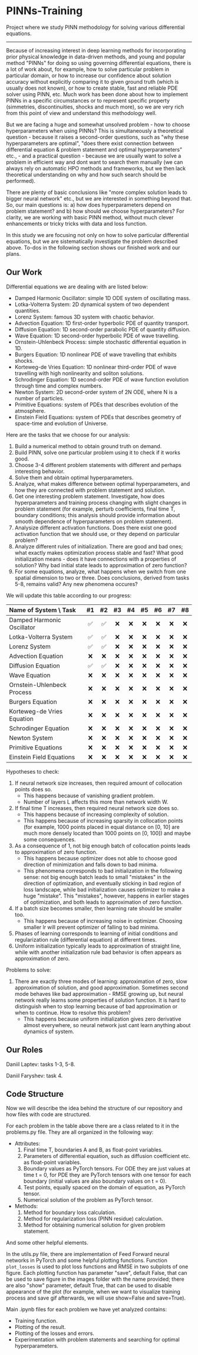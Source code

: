 # PINNs-Training
Project where we study PINN methodology for solving various differential equations.

---

Because of increasing interest in deep learning methods for incorporating prior physical knowledge in data-driven methods, and young and popular method "PINNs" for doing so using governing differential equations, there is a lot of work about, for example, how to solve particular problem in particular domain, or how to increase our confidence about solution accuracy without explicitly comparing it to given ground truth (which is usually does not known), or how to create stable, fast and reliable PDE solver using PINN, etc. Much work has been done about how to implement PINNs in a specific circumstances or to represent specific property (simmetries, discontinuities, shocks and much more), so we are very rich from this point of view and understand this methodology well.

But we are facing a huge and somewhat unsolved problem - how to choose hyperparameters when using PINNs? This is simultaneously a theoretical question - because it raises a second-order questions, such as "why these hyperparameters are optimal", "does there exist connection between differential equation & problem statement and optimal hyperparameters" etc., - and a practical question - because we are usually want to solve a problem in efficient way and dont want to search them manually (we can always rely on automatic HPO methods and frameworks, but we then lack theoretical understanding on why and how such search should be performed).

There are plenty of basic conclusions like "more complex solution leads to bigger neural network" etc., but we are interested in something beyond that. So, our main questions is: a) how does hyperparameters depend on problem statement? and b) how should we choose hyperparameters? For clarity, we are working with basic PINN method, without much clever enhancements or tricky tricks with data and loss function. 

In this study we are focusing not only on how to solve particular differential equations, but we are sistematically investigate the problem described above. To-dos in the following section shows our finished work and our plans.

## Our Work

Differential equations we are dealing with are listed below:

- Damped Harmonic Oscillator: simple 1D ODE system of oscillating mass.
- Lotka-Volterra System: 2D dynamical system of two dependent quantities.
- Lorenz System: famous 3D system with chaotic behavior.
- Advection Equation: 1D first-order hyperbolic PDE of quantity transport.
- Diffusion Equation: 1D second-order parabolic PDE of quantity diffusion.
- Wave Equation: 1D second-order hyperbolic PDE of wave travelling.
- Ornstein-Uhlenbeck Process: simple stochastic differential equation in 1D.
- Burgers Equation: 1D nonlinear PDE of wave travelling that exhibits shocks.
- Korteweg-de Vries Equation: 1D nonlinear third-order PDE of wave travelling with high nonlinearity and soliton solutions.
- Schrodinger Equation: 1D second-order PDE of wave function evolution through time and complex numbers.
- Newton System: 2D second-order system of 2N ODE, where N is a number of particles.
- Primitive Equations: system of PDEs that describes evolution of the atmosphere.
- Einstein Field Equations: system of PDEs that describes geometry of space-time and evolution of Universe.

Here are the tasks that we choose for our analysis:

1. Build a numerical method to obtain ground truth on demand.
2. Build PINN, solve one particular problem using it to check if it works good.
3. Choose 3-4 different problem statements with different and perhaps interesting behavior.
4. Solve them and obtain optimal hyperparameters.
5. Analyze, what makes difference between optimal hyperparameters, and how they are connected with problem statement and solution.
6. Get one interesting problem statement. Investigate, how does hyperparameters and training process changing with slight changes in problem statement (for example, perturb coefficients, final time T, boundary conditions; this analysis should provide information about smooth dependence of hyperparameters on problem statement).
7. Analysize different activation functions. Does there exist one good activation function that we should use, or they depend on particular problem?
8. Analyze different rules of initialization. There are good and bad ones; what exactly makes optimization process stable and fast? What good initialization means - does it have connections with a properties of solution? Why bad initial state leads to approximation of zero function?
9. For some equations, analyze, what happens when we switch from one spatial dimension to two or three. Does conclusions, derived from tasks 5-8, remains valid? Any new phenomena occures?

We will update this table according to our progress:

| Name of System \ Task | #1 | #2 | #3 | #4 | #5 | #6 | #7 | #8 |
|:--|:-:|:-:|:-:|:-:|:-:|:-:|:-:|:-:|
| Damped Harmonic Oscillator | ✅ | ✅ | ❌ | ❌ | ❌ | ❌ | ❌ | ❌ |
| Lotka-Volterra System | ✅ | ✅ | ❌ | ❌ | ❌ | ❌ | ❌ | ❌ |
| Lorenz System | ✅ | ✅ | ❌ | ❌ | ❌ | ❌ | ❌ | ❌ |
| Advection Equation | ❌ | ❌ | ❌ | ❌ | ❌ | ❌ | ❌ | ❌ |
| Diffusion Equation | ✅ | ✅ | ❌ | ❌ | ❌ | ❌ | ❌ | ❌ |
| Wave Equation | ❌ | ❌ | ❌ | ❌ | ❌ | ❌ | ❌ | ❌ |
| Ornstein-Uhlenbeck Process | ❌ | ❌ | ❌ | ❌ | ❌ | ❌ | ❌ | ❌ |
| Burgers Equation | ❌ | ❌ | ❌ | ❌ | ❌ | ❌ | ❌ | ❌ |
| Korteweg-de Vries Equation | ❌ | ❌ | ❌ | ❌ | ❌ | ❌ | ❌ | ❌ |
| Schrodinger Equation | ❌ | ❌ | ❌ | ❌ | ❌ | ❌ | ❌ | ❌ |
| Newton System | ❌ | ❌ | ❌ | ❌ | ❌ | ❌ | ❌ | ❌ |
| Primitive Equations | ❌ | ❌ | ❌ | ❌ | ❌ | ❌ | ❌ | ❌ |
| Einstein Field Equations | ❌ | ❌ | ❌ | ❌ | ❌ | ❌ | ❌ | ❌ |

Hypotheses to check:

1. If neural network size increases, then required amount of collocation points does so.
   - This happens because of vanishing gradient problem.
   - Number of layers L affects this more than network width W.
2. If final time T increases, then required neural network size does so.
   - This happens because of increasing complexity of solution.
   - This happens because of increasing sparsity in collocation points (for example, 1000 points placed in equal distance on [0, 10] are much more densely located than 1000 points on [0, 100]) and maybe some consequences.
3. As a consequence of 1, not big enough batch of collocation points leads to approximation of zero function.
   - This happens because optimizer does not able to choose good direction of minimization and falls down to bad minima.
   - This phenomena corresponds to bad initialization in the following sense: not big enough batch leads to small "mistakes" in the direction of optimization, and eventually sticking in bad region of loss landscape, while bad initialization causes optimizer to make a huge "mistake". This "mistakes", however, happens in earlier stages of optimization, and both leads to approximation of zero function.
4. If a batch size becomes smaller, then learning rate should be smaller too.
   - This happens because of increasing noise in optimizer. Choosing smaller lr will prevent optimizer of falling to bad minima.
5. Phases of learning corresponds to learning of initial conditions and regularization rule (differential equation) at different times.
6. Uniform initialization typically leads to approximation of straight line, while with another initialization rule bad behavior is often appears as approximation of zero.

Problems to solve:

1. There are exactly three modes of learning: approximation of zero, slow approximation of solution, and good approximation. Sometimes second mode behaves like bad approximation - RMSE growing up, but neural network really learns some properties of solution function. It is hard to distinguish when to stop learning because of bad approximation or when to continue. How to resolve this problem?
   - This happens because uniform initialization gives zero derivative almost everywhere, so neural network just cant learn anything about dynamics of system.

## Our Roles

Daniil Laptev: tasks 1-3, 5-8.

Daniil Faryshev: task 4.

## Code Structure

Now we will describe the idea behind the structure of our repository and how files with code are structured.

For each problem in the table above there are a class related to it in the problems.py file. They are all organized in the following way:
- Attributes:
  1. Final time T, boundaries A and B, as float-point variables.
  2. Parameters of differential equation, such as diffusion coefficient etc. as float-point variables.
  3. Boundary values as PyTorch tensors. For ODE they are just values at time t = 0, for PDE they are PyTorch tensors with one tensor for each boundary (initial values are also boundary values on t = 0).
  4. Test points, equally spaced on the domain of equation, as PyTorch tensor.
  5. Numerical solution of the problem as PyTorch tensor.
- Methods:
  1. Method for boundary loss calculation.
  2. Method for regularization loss (PINN residue) calculation.
  3. Method for obtaining numerical solution for given problem statement.

And some other helpful elements.

In the utils.py file, there are implementation of Feed Forward neural networks in PyTorch and some helpful plotting functions. Function ```plot_losses``` is used to plot loss functions and RMSE in two subplots of one figure. Each plotting function has parameter "save", default False, that can be used to save figure in the images folder with the name provided; there are also "show" parameter, default True, that can be used to disable appearance of the plot (for example, when we want to visualize training process and save gif afterwards, we will use show=False and save=True).

Main .ipynb files for each problem we have yet analyzed contains:
- Training function.
- Plotting of the result.
- Plotting of the losses and errors.
- Experimentation with problem statements and searching for optimal hyperparameters.